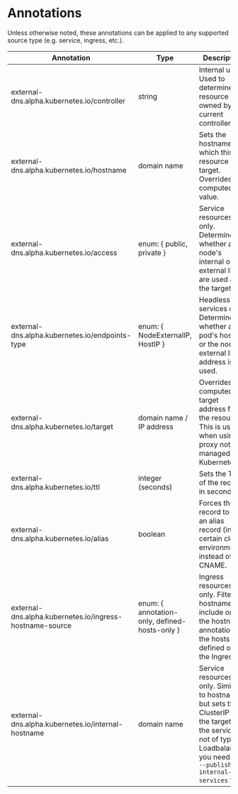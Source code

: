 Annotations
===========

Unless otherwise noted, these annotations can be applied to any supported source type (e.g. service, ingress, etc.).

| Annotation                                      | Type                             | Description |
| ----------------------------------------------- | -------------------------------- | ----------- |
| external-dns.alpha.kubernetes.io/controller     | string                           | Internal use. Used to determine if a resource is owned by the current controller. |
| external-dns.alpha.kubernetes.io/hostname       | domain name                      | Sets the hostname for which this resource is a target. Overrides computed value. |
| external-dns.alpha.kubernetes.io/access         | enum: { public, private }        | Service resources only. Determines whether a node's internal or external IPs are used as the target. |
| external-dns.alpha.kubernetes.io/endpoints-type |  enum: { NodeExternalIP, HostIP } | Headless services only. Determines whether a pod's host IP, or the node's external IP address is used. |
| external-dns.alpha.kubernetes.io/target         | domain name / IP address         | Overrides the computed target address for the resource. This is useful when using a proxy not managed by Kubernetes. |
| external-dns.alpha.kubernetes.io/ttl            | integer (seconds)                | Sets the TTL of the record, in seconds. |
| external-dns.alpha.kubernetes.io/alias          | boolean                          | Forces the record to use an alias record (in certain cloud environments) instead of a CNAME.    |
| external-dns.alpha.kubernetes.io/ingress-hostname-source | enum: { annotation-only, defined-hosts-only } | Ingress resources only. Filters hostnames to include only the hostname annotation, or the hosts defined on the Ingress. |
| external-dns.alpha.kubernetes.io/internal-hostname | domain name | Service resources only. Similar to hostname, but sets the ClusterIP as the target. If the service is not of type Loadbalancer you need the `--publish-internal-services` flag. |